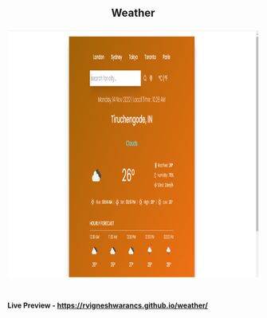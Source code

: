 <h2 align="center"> Weather </h2>

<p align="center"> <img width="1060" height="500" src="weather.png"></p>

<br>

**Live Preview - https://rvigneshwarancs.github.io/weather/**
